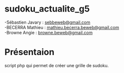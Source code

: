 # sudoku_actualite_g5

-Sébastien Javary : sebbeweb@gmail.com  
-BECERRA Mathieu : mathieu.becerra.beweb@gmail.com  
-Browne Angie : browne.beweb@gmail.com

# Présentaion

script php qui permet de créer une grille de sudoku.
